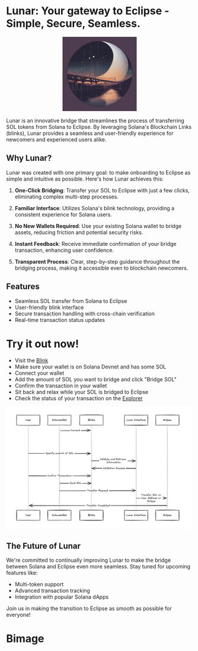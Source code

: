 # Lunar: Your gateway to Eclipse - Simple, Secure, Seamless.

<p align="center">
  <img src="./public/title.png" alt="Lunar Logo" width="200" />
</p>

Lunar is an innovative bridge that streamlines the process of transferring SOL tokens from Solana to Eclipse. By leveraging Solana's Blockchain Links (blinks), Lunar provides a seamless and user-friendly experience for newcomers and experienced users alike.

## Why Lunar?

Lunar was created with one primary goal: to make onboarding to Eclipse as simple and intuitive as possible. Here's how Lunar achieves this:

1. **One-Click Bridging**: Transfer your SOL to Eclipse with just a few clicks, eliminating complex multi-step processes.

2. **Familiar Interface**: Utilizes Solana's blink technology, providing a consistent experience for Solana users.

3. **No New Wallets Required**: Use your existing Solana wallet to bridge assets, reducing friction and potential security risks.

4. **Instant Feedback**: Receive immediate confirmation of your bridge transaction, enhancing user confidence.

5. **Transparent Process**: Clear, step-by-step guidance throughout the bridging process, making it accessible even to blockchain newcomers.

## Features

- Seamless SOL transfer from Solana to Eclipse
- User-friendly blink interface
- Secure transaction handling with cross-chain verification
- Real-time transaction status updates

# Try it out now!

- Visit the [Blink](https://dial.to/developer?url=https%3A%2F%2Flunar-bridge.vercel.app%2Fapi%2Factions%2Fbridge&cluster=devnet)
- Make sure your wallet is on Solana Devnet and has some SOL
- Connect your wallet
- Add the amount of SOL you want to bridge and click "Bridge SOL"
- Confirm the transaction in your wallet
- Sit back and relax while your SOL is bridged to Eclipse
- Check the status of your transaction on the [Explorer](https://explorer.eclipse.xyz/?cluster=devnet)

<p align="center">
  <img src="./public/image.png" alt="Lunar Bridge" width="600" />
</p>

## The Future of Lunar

We're committed to continually improving Lunar to make the bridge between Solana and Eclipse even more seamless. Stay tuned for upcoming features like:

- Multi-token support
- Advanced transaction tracking
- Integration with popular Solana dApps

Join us in making the transition to Eclipse as smooth as possible for everyone!
# Bimage
